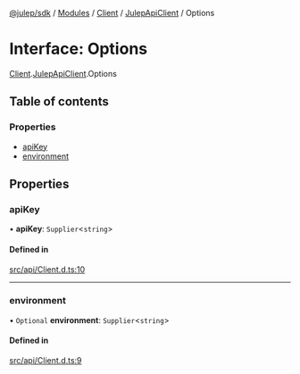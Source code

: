 [@julep/sdk](../README.md) / [Modules](../modules.md) / [Client](../modules/Client.md) / [JulepApiClient](../modules/Client.JulepApiClient.md) / Options

# Interface: Options

[Client](../modules/Client.md).[JulepApiClient](../modules/Client.JulepApiClient.md).Options

## Table of contents

### Properties

- [apiKey](Client.JulepApiClient.Options.md#apikey)
- [environment](Client.JulepApiClient.Options.md#environment)

## Properties

### apiKey

• **apiKey**: `Supplier`\<`string`\>

#### Defined in

[src/api/Client.d.ts:10](https://github.com/julep-ai/samantha-dev/blob/1a65618/sdks/js/src/api/Client.d.ts#L10)

___

### environment

• `Optional` **environment**: `Supplier`\<`string`\>

#### Defined in

[src/api/Client.d.ts:9](https://github.com/julep-ai/samantha-dev/blob/1a65618/sdks/js/src/api/Client.d.ts#L9)
